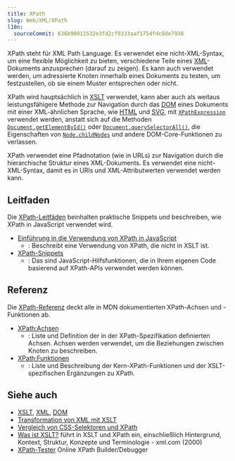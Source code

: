 ```yaml
---
title: XPath
slug: Web/XML/XPath
l10n:
  sourceCommit: 636b90011532e3fd2cf9333aaf1754fdc8de7938
---
```


XPath steht für XML Path Language. Es verwendet eine nicht-XML-Syntax, um eine flexible Möglichkeit zu bieten, verschiedene Teile eines [XML](/de/docs/Web/XML/Guides/XML_introduction)-Dokuments anzusprechen (darauf zu zeigen). Es kann auch verwendet werden, um adressierte Knoten innerhalb eines Dokuments zu testen, um festzustellen, ob sie einem Muster entsprechen oder nicht.

XPath wird hauptsächlich in [XSLT](/de/docs/Web/XML/XSLT) verwendet, kann aber auch als weitaus leistungsfähigere Methode zur Navigation durch das [DOM](/de/docs/Web/API/Document_Object_Model) eines Dokuments mit einer XML-ähnlichen Sprache, wie [HTML](/de/docs/Web/HTML) und [SVG](/de/docs/Web/SVG), mit [`XPathExpression`](/de/docs/Web/API/XPathExpression) verwendet werden, anstatt sich auf die Methoden [`Document.getElementById()`](/de/docs/Web/API/Document/getElementById) oder [`Document.querySelectorAll()`](/de/docs/Web/API/Document/querySelectorAll), die Eigenschaften von [`Node.childNodes`](/de/docs/Web/API/Node/childNodes) und andere DOM-Core-Funktionen zu verlassen.

XPath verwendet eine Pfadnotation (wie in URLs) zur Navigation durch die hierarchische Struktur eines XML-Dokuments. Es verwendet eine nicht-XML-Syntax, damit es in URIs und XML-Attributwerten verwendet werden kann.

## Leitfaden

Die [XPath-Leitfäden](/de/docs/Web/XML/XPath/Guides) beinhalten praktische Snippets und beschreiben, wie XPath in JavaScript verwendet wird.

- [Einführung in die Verwendung von XPath in JavaScript](/de/docs/Web/XML/XPath/Guides/Introduction_to_using_XPath_in_JavaScript)
  - : Beschreibt eine Verwendung von XPath, die nicht in XSLT ist.
- [XPath-Snippets](/de/docs/Web/XML/XPath/Guides/Snippets)
  - : Das sind JavaScript-Hilfsfunktionen, die in Ihrem eigenen Code basierend auf XPath-APIs verwendet werden können.

## Referenz

Die [XPath-Referenz](/de/docs/Web/XML/XPath/Reference) deckt alle in MDN dokumentierten XPath-Achsen und -Funktionen ab.

- [XPath:Achsen](/de/docs/Web/XML/XPath/Reference/Axes)
  - : Liste und Definition der in der XPath-Spezifikation definierten Achsen. Achsen werden verwendet, um die Beziehungen zwischen Knoten zu beschreiben.
- [XPath:Funktionen](/de/docs/Web/XML/XPath/Reference/Functions)
  - : Liste und Beschreibung der Kern-XPath-Funktionen und der XSLT-spezifischen Ergänzungen zu XPath.

## Siehe auch

- [XSLT](/de/docs/Web/XML/XSLT), [XML](/de/docs/Web/XML), [DOM](/de/docs/Web/API/Document_Object_Model)
- [Transformation von XML mit XSLT](/de/docs/Web/XML/XSLT/Guides/Transforming_XML_with_XSLT)
- [Vergleich von CSS-Selektoren und XPath](/de/docs/Web/XML/XPath/Guides/Comparison_with_CSS_selectors)
- [Was ist XSLT?](https://www.xml.com/pub/a/2000/08/holman/) führt in XSLT und XPath ein, einschließlich Hintergrund, Kontext, Struktur, Konzepte und Terminologie - xml.com (2000)
- [XPath-Tester](https://extendsclass.com/xpath-tester.html) Online XPath Builder/Debugger
